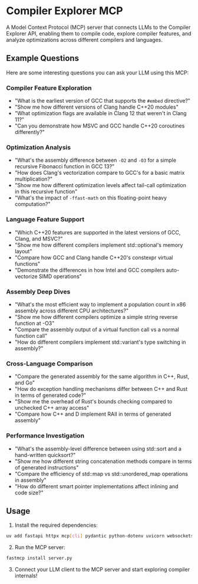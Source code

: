 # Compiler Explorer MCP

A Model Context Protocol (MCP) server that connects LLMs to the Compiler Explorer API, enabling them to compile code, explore compiler features, and analyze optimizations across different compilers and languages.

## Example Questions

Here are some interesting questions you can ask your LLM using this MCP:

### Compiler Feature Exploration
- "What is the earliest version of GCC that supports the `#embed` directive?"
- "Show me how different versions of Clang handle C++20 modules"
- "What optimization flags are available in Clang 12 that weren't in Clang 11?"
- "Can you demonstrate how MSVC and GCC handle C++20 coroutines differently?"

### Optimization Analysis
- "What's the assembly difference between `-O2` and `-O3` for a simple recursive Fibonacci function in GCC 13?"
- "How does Clang's vectorization compare to GCC's for a basic matrix multiplication?"
- "Show me how different optimization levels affect tail-call optimization in this recursive function"
- "What's the impact of `-ffast-math` on this floating-point heavy computation?"

### Language Feature Support
- "Which C++20 features are supported in the latest versions of GCC, Clang, and MSVC?"
- "Show me how different compilers implement std::optional's memory layout"
- "Compare how GCC and Clang handle C++20's constexpr virtual functions"
- "Demonstrate the differences in how Intel and GCC compilers auto-vectorize SIMD operations"

### Assembly Deep Dives
- "What's the most efficient way to implement a population count in x86 assembly across different CPU architectures?"
- "Show me how different compilers optimize a simple string reverse function at -O3"
- "Compare the assembly output of a virtual function call vs a normal function call"
- "How do different compilers implement std::variant's type switching in assembly?"

### Cross-Language Comparison
- "Compare the generated assembly for the same algorithm in C++, Rust, and Go"
- "How do exception handling mechanisms differ between C++ and Rust in terms of generated code?"
- "Show me the overhead of Rust's bounds checking compared to unchecked C++ array access"
- "Compare how C++ and D implement RAII in terms of generated assembly"

### Performance Investigation
- "What's the assembly-level difference between using std::sort and a hand-written quicksort?"
- "Show me how different string concatenation methods compare in terms of generated instructions"
- "Compare the efficiency of std::map vs std::unordered_map operations in assembly"
- "How do different smart pointer implementations affect inlining and code size?"

## Usage

1. Install the required dependencies:
```bash
uv add fastapi httpx mcp[cli] pydantic python-dotenv uvicorn websockets
```

2. Run the MCP server:
```bash
fastmcp install server.py
```

3. Connect your LLM client to the MCP server and start exploring compiler internals!
